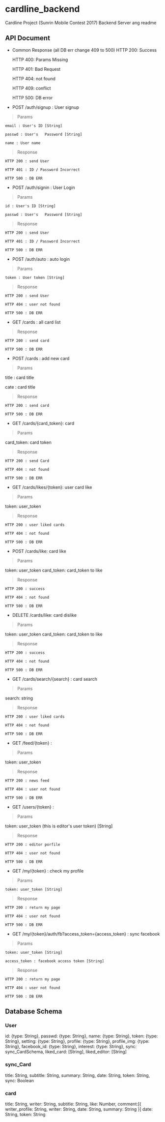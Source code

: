 # cardline_backend
Cardline Project (Sunrin Mobile Contest 2017) Backend Server
ang readme
## API Document

* Common Response
  (all DB err change 409 to 500)
  HTTP 200: Success

  HTTP 400: Params Missing

  HTTP 401: Bad Request

  HTTP 404: not found
  
  HTTP 409: conflict

  HTTP 500: DB error
  
* POST /auth/signup : User signup

> Params

    email : User's ID [String]

    passwd : User's   Password [String]
    
    name : User name

> Response

    HTTP 200 : send User

    HTTP 401 : ID / Password Incorrect
    
    HTTP 500 : DB ERR

* POST /auth/signin : User Login

> Params

    id : User's ID [String]

    passwd : User's   Password [String]

> Response

    HTTP 200 : send User

    HTTP 401 : ID / Password Incorrect
    
    HTTP 500 : DB ERR
    
* POST /auth/auto : auto login

> Params

    token : User token [String]

> Response

    HTTP 200 : send User

    HTTP 404 : user not found
    
    HTTP 500 : DB ERR
    
* GET /cards : all card list 

> Response

    HTTP 200 : send card
    
    HTTP 500 : DB ERR
    
    
* POST /cards : add new card

> Params

  title : card title
  
  cate : card title

> Response

    HTTP 200 : send card
    
    HTTP 500 : DB ERR
 
* GET /cards/{card_token}: card

> Params

  card_token: card token

> Response

    HTTP 200 : send Card

    HTTP 404 : not found
    
    HTTP 500 : DB ERR
    
    
* GET /cards/likes/{token}: user card like

> Params

  token: user_token

> Response

    HTTP 200 : user liked cards

    HTTP 404 : not found
    
    HTTP 500 : DB ERR
    
* POST /cards/like: card like

> Params

  token: user_token
  card_token: card_token to like

> Response

    HTTP 200 : success

    HTTP 404 : not found
    
    HTTP 500 : DB ERR
    
* DELETE /cards/like: card dislike

> Params

  token: user_token
  card_token: card_token to like

> Response

    HTTP 200 : success

    HTTP 404 : not found
    
    HTTP 500 : DB ERR
  
* GET /cards/search/{search} : card search

> Params

  search: string

> Response

    HTTP 200 : user liked cards

    HTTP 404 : not found
    
    HTTP 500 : DB ERR
    
    
* GET /feed/{token} : 

> Params

  token: user_token
  

> Response

    HTTP 200 : news feed

    HTTP 404 : user not found
    
    HTTP 500 : DB ERR
    
    
* GET /users/{token} : 
  
 > Params

  token: user_token (this is editor's user token) [String]

> Response

    HTTP 200 : editor porfile

    HTTP 404 : user not found
    
    HTTP 500 : DB ERR


* GET /my/{token} : check my profile
  
 > Params

    token: user_token [String]

> Response

    HTTP 200 : return my page

    HTTP 404 : user not found
    
    HTTP 500 : DB ERR

       
* GET /my/{token}/auth/fb?access_token={access_token} : sync facebook

 > Params

    token: user_token [String]
    
    access_token : facebook access token [String]

> Response

    HTTP 200 : return my page

    HTTP 404 : user not found
    
    HTTP 500 : DB ERR
 
  
       
       
## Database Schema

### User
  id: {type: String},
  passwd: {type: String},
  name: {type: String},
  token: {type: String},
  setting: {type: String},
  profile: {type: String},
  profile_img: {type: String},
  facebook_id: {type: String},
  interest: {type: String},
  sync: sync_CardSchema,
  liked_card: [String],
  liked_editor: [String]

### sync_Card
  title: String,
  subtitle: String,
  summary: String,
  date: String,
  token: String,
  sync: Boolean
  
### card
  title: String,
  writer: String,
  subtitle: String,
  like: Number,
  comment:[{
  	writer_profile: String,
  	writer: String,
  	date: String,
  	summary: String
  }]
  date: String,
  token: String
